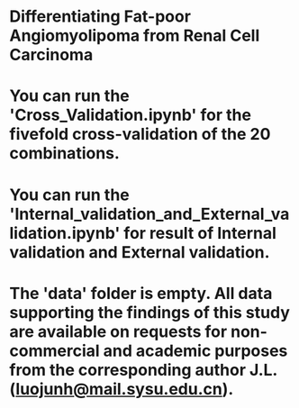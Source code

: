 # Differentiating Fat-poor Angiomyolipoma from Renal Cell Carcinoma

# You can run the 'Cross_Validation.ipynb' for the fivefold cross-validation of the 20 combinations.

# You can run the 'Internal_validation_and_External_validation.ipynb' for result of Internal validation and External validation.

# The 'data' folder is empty. All data supporting the findings of this study are available on requests for non-commercial and academic purposes from the corresponding author J.L. (luojunh@mail.sysu.edu.cn).
